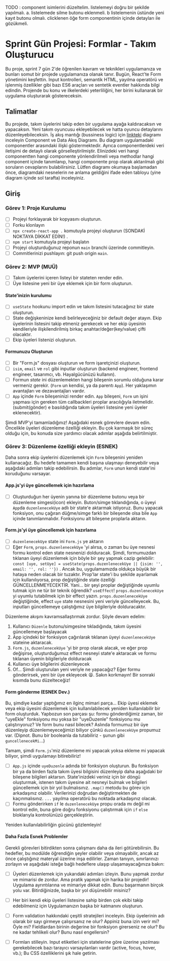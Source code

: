TODO :
component isimlerini düzeltelim.
listelemeyi doğru bir şekilde yapılmalı.
a. listelemede silme butonu eklenmeli.
b listelemenin üstünde yeni kayıt butonu olmalı.
clicklenen öğe form componentinin içinde detayları ile gözükmeli.





# Sprint Gün Projesi: Formlar - Takım Oluşturucu

Bu proje, sprint 7 gün 2'de öğrenilen kavram ve teknikleri uygulamanıza ve bunları somut bir projede uygulamanıza olanak tanır. Bugün, React'te Form yönetimini keşfettin. Input kontrolleri, semantik HTML, yayılma operatörü ve işlenmiş özellikler gibi bazı ES6 araçları ve sentetik eventler hakkında bilgi edindin. Projende bu konu ve ilkelerdeki yeterliliğini, her birini kullanarak bir uygulama oluşturarak göstereceksin.

## Talimatlar

Bu projede, takım üyelerini takip eden bir uygulama ayağa kaldıracaksın ve yapacaksın. Yeni takım oyuncusu ekleyebilecek ve hatta oyuncu detaylarını düzenleyebileceksin. İş akış mantığı (bussiness logic) için [linkteki](https://www.figma.com/file/AZhATY5zVq2teTzKJgCX8Q/S7G2?type=whiteboard&node-id=0%3A1&t=VeMRfMIHR7moH2zc-1) diagramı inceleyin Component ve Data Akış Diagramı. Bu diagram uygulamadaki componentler arasındaki ilişki göstermektedir. Ayrıca componentlerdeki veri iletişimi de detaylı olarak görselleştirilmiştir. Elinizdeki veri hangi componentten hangi componente yönlendirilmeli veya methodlar hangi component içinde tanımlanıp, hangi componente prop olarak aktarılmalı gibi soruların cevaplarını bulabilirsiniz. Lütfen diagramı okumaya başlamadan önce, diagramdaki nesnelerin ne anlama geldiğini ifade eden tabloyu (yine diagram içinde sol tarafta) inceleyiniz.


## Giriş

### Görev 1: Proje Kurulumu

- [ ] Projeyi forklayarak bir kopyasını oluşturun.
- [ ] Forku klonlayın
- [ ] `npx create-react-app .` komutuyla projeyi oluşturun (SONDAKİ NOKTAYA DİKKAT EDİN!) .
- [ ] `npm start` komutuyla projeyi başlatın
- [ ] Projeyi oluşturduğunuz reponun `main` branchi üzerinde commitleyin.
- [ ] Commitlerinizi pushlayın: git push origin `main`.

### Görev 2: MVP (MUÜ)

- [ ] Takım üyelerini içeren listeyi bir stateten render edin.
- [ ] Üye listesine yeni bir üye eklemek için bir form oluşturun.

#### State'inizin kurulumu

- [ ] `useState` hookunu import edin ve takım listesini tutacağınız bir state oluşturun.
- [ ] State değişkeninize kendi belirleyeceğiniz bir default değer atayın. Ekip üyelerinin listesini takip etmeniz gerekecek ve her ekip üyesinin kendileriyle ilişkilendirilmiş birkaç anahtar/değer(key/value) çifti olacaktır.
- [ ] Ekip üyeleri listenizi oluşturun.

#### Formunuzu Oluşturun

- [ ] Bir "Form.js" dosyası oluşturun ve form işaretçinizi oluşturun.
- [ ] `isim`, `email` ve `rol` gibi inputlar oluşturun (backend engineer, frontend engineer, tasarımcı, vb. Hayalgücünüzü kullanın).
- [ ] Formun _state_ ini düzenlemekten hangi bileşenin sorumlu olduğuna karar vermeniz gerekir. (`Form` un kendisi, ya da parentı `App`). Her yaklaşımın avantajları ve dezavantajları vardır.
- [ ] `App` içinde `Form` bileşeninizi render edin. `App` bileşeni, `Form` un işini yapması için gereken tüm callbackleri proplar aracılığıyla iletmelidir. (submit(gönder) e basıldığında takım üyeleri listesine yeni üyeler eklenecektir).

Şimdi MVP'yi tamamladığınız! Aşağıdaki esnek görevlere devam edin. Öncelikle üyeleri düzenleme özelliği ekleyin. Bu çok karmaşık bir süreç olduğu için, bu konuda size yardımcı olacak adımlar aşağıda belirtilmiştir.

### Görev 3: Düzenleme özelliği ekleyin (ESNEK)

Daha sonra ekip üyelerini düzenlemek için `Form` bileşenini yeniden kullanacağız. 
Bu hedefe tamamen kendi başına ulaşmayı deneyebilir veya aşağıdaki adımları takip edebilirsin. Bu adımlar, `Form` unun kendi state'ini koruduğunu varsayar.

#### App.js'yi üye güncellemek için hazırlama

- [ ] Oluşturduğun her üyenin yanına bir düzenleme butonu veya bir düzenleme simgesi(icon) ekleyin. 
Buton/simge tıklandığında, o üyeyi `App`da `duzenlenecekUye` adlı bir state'e aktarmak istiyoruz. Bunu yapacak fonksiyon, onu çağıran düğme/simge farklı bir bileşende olsa bile `App` içinde tanımlanmalıdır. Fonksiyonu alt bileşene proplarla aktarın.

#### Form.js'yi üye güncellemek için hazırlama

- [ ] `duzenlenecekUye` state ini `Form.js` ye aktarın
- [ ] Eğer `Form`, `props.duzenlenecekUye` 'yi alırsa, o zaman bu üye nesnesi formu kontrol eden state nesnenizi dolduracak. 
Şimdi, formumuzdan tıklanan üyeyi düzenlemek için böyle bir şey yapmak cazip gelebilir: `const [uye, setUye] = useState(props.duzenlenecekUye || {isim: '', email: '', rol: ''})` . 
Ancak bu, uygulamamızda oldukça büyük bir hataya neden olacak bir tuzaktır. Prop'lar state'i bu şekilde ayarlamak için kullanılıyorsa, prop değiştiğinde state özelliği GÜNCELLENMEYECEKTİR. Yani... bir şeyi proplar değiştiğinde uyumlu tutmak için ne tür bir teknik öğrendik? `useEffect`! `props.duzenlenecekUye` yi uyumlu tutabilmek için bir effect yazın. `props.duzenlenecekUye` değiştiğinde, effect `uye` state nesnesini yeni veriyle güncelleyecek. Bu, inputları güncellemeye çalıştığımız üye bilgileriyle dolduracaktır.

Düzenleme akışını kavramsallaştırmak zordur. Şöyle devam edelim:

1. Kullanıcı `Düzenle` butonu/simgesine tıkladığında, takım üyesini güncellemeye başlayacak
2. App içindeki bir fonksiyon çağırılarak tıklanan üyeyi `duzenlenecekUye` stateine aktaracak.
3. `Form.js`, `duzenlenecekUye` 'yi bir prop olarak alacak, ve eğer prop değişirse, oluşturduğumuz effect nesneyi state'e aktaracak ve formu tıklanan üyenin bilgileriyle dolduracak
4. Kullanıcı üye bilgilerini düzenleyecek
5. Of... Şimdi oluşturulan yeni veriyle ne yapacağız? Eğer formu gönderirsek, yeni bir üye ekleyecek 😫. Sakın korkmayın! Bir sonraki kısımda bunu düzelteceğiz!

#### Form gönderme (ESNEK Dev.)

Bu, şimdiye kadar yaptığımız en ilginç mimari parça... Ekip üyesi eklemek veya ekip üyesini düzenlemek için kullanılabilecek yeniden kullanılabilir bir form oluşturduk. Yapbozun son parçası şu: formu gönderdiğimiz zaman, bir "uyeEkle" fonksiyonu mu yoksa bir "uyeDuzenle" fonksiyonu mu çalıştırıyoruz? Ve form bunu nasıl bilecek? Aslında formumuz bir üye düzenleyip düzenlemeyeceğimizi biliyor çünkü `duzenlenecekUye` propumuz var. (Dipnot. Bunu bir booleanla da tutabiliriz - şunun gibi `guncellenecekMi`...)

Tamam, şimdi `Form.js`'miz düzenleme mi yapacak yoksa ekleme mi yapacak biliyor, şimdi uygulamayı bitirebiliriz!

- [ ] `App.js` içinde `uyeDuzenle` adında bir fonksiyon oluşturun. Bu fonksiyon bir ya da birden fazla takım üyesi bilgisini düzenleyip daha aşağıdaki bir bileşene bilgileri aktarsın. State'inizdeki veriniz için bir döngü oluşturmak, istenen takım üyesine ait nesneyi bulmak ve bilgileri güncellemek için bir yol bulmalısınız. `.map()` metodu bu görev için arkadaşınız olabilir. Verilerinizi doğrudan değiştirmekten de kaçınmalısınız. `...` yayılma operatörü bu noktada arkadaşınız olacak.
- [ ] Formu gönderirken `if` le `duzenlenecekUye` propu orada mı değil mi kontrol edin, buna göre doğru fonksiyonu çalıştırmak için  `if`  `else` bloklarıyla kontrolünüzü gerçekleştirin.

Yeniden kullanılabilirliğin gücünü gözlemleyin!

#### Daha Fazla Esnek Problemler

Gerekli görevleri bitirdikten sonra çalışmanı daha da ileri götürebilirsin. Bu hedefler, bu modülde öğrendiğin şeyler olabilir veya olmayabilir, ancak az önce çalıştığınız materyal üzerine inşa edilirler. Zaman tanıyın, sınırlarınızı zorlayın ve aşağıdaki isteğe bağlı hedeflere ulaşıp ulaşamayacağınıza bakın:

- [ ] Üyeleri düzenlemek için yukarıdaki adımları izleyin. Bunu yapmak zordur ve mimarisi de zordur. Ama pratik yapmak için harika bir projedir! 
Uygulama ayrıntılarına ve mimariye dikkat edin. Bunu başarmanın birçok yolu var. Bitirdiğinizde, başka bir yol düşünebilir misiniz?
- [ ] Her biri kendi ekip üyeleri listesine sahip birden çok ekibi takip edebilmeniz için Uygulamanızın başka bir katmanını oluşturun.
- [ ] Form validation hakkındaki çeşitli stratejileri inceleyin. Ekip üyelerinin adı olarak bir sayı girmeye çalışırsanız ne olur? Appiniz buna izin verir mi? Öyle mi? Fieldlardan birinin değerine bir fonksiyon girerseniz ne olur? Bu ne kadar tehlikeli olur? Bunu nasıl engellersin?
- [ ] Formları stilleyin. Input etiketleri için statelerine göre üzerine yazılması gerekebilecek bazı tarayıcı varsayılanları vardır (active, focus, hover, vb.); Bu CSS özelliklerini şık hale getirin.

